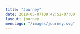 ```yaml
---
title: "Journey"
date: 2018-05-07T09:42:52-07:00
layout: journey
menuLogo: "/images/journey.svg"
---
```


